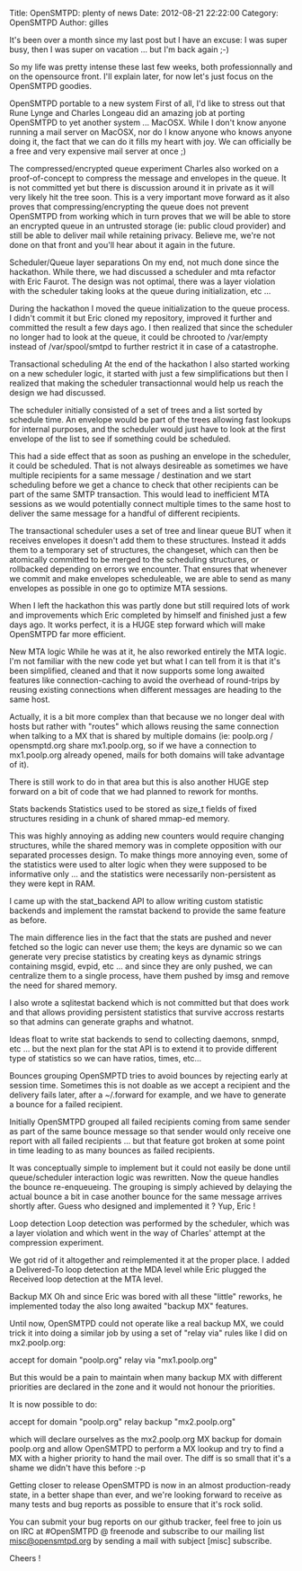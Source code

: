 Title: OpenSMTPD: plenty of news
Date: 2012-08-21 22:22:00
Category: OpenSMTPD
Author: gilles

It's been over a month since my last post but I have an excuse: I was super busy, then I was super on vacation ... but I'm back again ;-)

So my life was pretty intense these last few weeks, both professionnally and on the opensource front. I'll explain later, for now let's just focus on the OpenSMTPD goodies.

OpenSMTPD portable to a new system First of all, I'd like to stress out that Rune Lynge and Charles Longeau did an amazing job at porting OpenSMTPD to yet another system ... MacOSX. While I don't know anyone running a mail server on MacOSX, nor do I know anyone who knows anyone doing it, the fact that we can do it fills my heart with joy. We can officially be a free and very expensive mail server at once ;)

The compressed/encrypted queue experiment Charles also worked on a proof-of-concept to compress the message and envelopes in the queue. It is not committed yet but there is discussion around it in private as it will very likely hit the tree soon. This is a very important move forward as it also proves that compressing/encrypting the queue does not prevent OpenSMTPD from working which in turn proves that we will be able to store an encrypted queue in an untrusted storage (ie: public cloud provider) and still be able to deliver mail while retaining privacy. Believe me, we're not done on that front and you'll hear about it again in the future.

Scheduler/Queue layer separations On my end, not much done since the hackathon. While there, we had discussed a scheduler and mta refactor with Eric Faurot. The design was not optimal, there was a layer violation with the scheduler taking looks at the queue during initialization, etc ...

During the hackathon I moved the queue initialization to the queue process. I didn't commit it but Eric cloned my repository, improved it further and committed the result a few days ago. I then realized that since the scheduler no longer had to look at the queue, it could be chrooted to /var/empty instead of /var/spool/smtpd to further restrict it in case of a catastrophe.

Transactional scheduling At the end of the hackathon I also started working on a new scheduler logic, it started with just a few simplifications but then I realized that making the scheduler transactionnal would help us reach the design we had discussed.

The scheduler initially consisted of a set of trees and a list sorted by schedule time. An envelope would be part of the trees allowing fast lookups for internal purposes, and the scheduler would just have to look at the first envelope of the list to see if something could be scheduled.

This had a side effect that as soon as pushing an envelope in the scheduler, it could be scheduled. That is not always desireable as sometimes we have multiple recipients for a same message / destination and we start scheduling before we get a chance to check that other recipients can be part of the same SMTP transaction. This would lead to inefficient MTA sessions as we would potentially connect multiple times to the same host to deliver the same message for a handful of different recipients.

The transactional scheduler uses a set of tree and linear queue BUT when it receives envelopes it doesn't add them to these structures. Instead it adds them to a temporary set of structures, the changeset, which can then be atomically committed to be merged to the scheduling structures, or rollbacked depending on errors we encounter. That ensures that whenever we commit and make envelopes scheduleable, we are able to send as many envelopes as possible in one go to optimize MTA sessions.

When I left the hackathon this was partly done but still required lots of work and improvements which Eric completed by himself and finished just a few days ago. It works perfect, it is a HUGE step forward which will make OpenSMTPD far more efficient.

New MTA logic While he was at it, he also reworked entirely the MTA logic. I'm not familiar with the new code yet but what I can tell from it is that it's been simplified, cleaned and that it now supports some long awaited features like connection-caching to avoid the overhead of round-trips by reusing existing connections when different messages are heading to the same host.

Actually, it is a bit more complex than that because we no longer deal with hosts but rather with "routes" which allows reusing the same connection when talking to a MX that is shared by multiple domains (ie: poolp.org / opensmptd.org share mx1.poolp.org, so if we have a connection to mx1.poolp.org already opened, mails for both domains will take advantage of it).

There is still work to do in that area but this is also another HUGE step forward on a bit of code that we had planned to rework for months.

Stats backends Statistics used to be stored as size_t fields of fixed structures residing in a chunk of shared mmap-ed memory.

This was highly annoying as adding new counters would require changing structures, while the shared memory was in complete opposition with our separated processes design. To make things more annoying even, some of the statistics were used to alter logic when they were supposed to be informative only ... and the statistics were necessarily non-persistent as they were kept in RAM.

I came up with the stat_backend API to allow writing custom statistic backends and implement the ramstat backend to provide the same feature as before.

The main difference lies in the fact that the stats are pushed and never fetched so the logic can never use them; the keys are dynamic so we can generate very precise statistics by creating keys as dynamic strings containing msgid, evpid, etc ... and since they are only pushed, we can centralize them to a single process, have them pushed by imsg and remove the need for shared memory.

I also wrote a sqlitestat backend which is not committed but that does work and that allows providing persistent statistics that survive accross restarts so that admins can generate graphs and whatnot.

Ideas float to write stat backends to send to collecting daemons, snmpd, etc ... but the next plan for the stat API is to extend it to provide different type of statistics so we can have ratios, times, etc...

Bounces grouping OpenSMPTD tries to avoid bounces by rejecting early at session time. Sometimes this is not doable as we accept a recipient and the delivery fails later, after a ~/.forward for example, and we have to generate a bounce for a failed recipient.

Initially OpenSMTPD grouped all failed recipients coming from same sender as part of the same bounce message so that sender would only receive one report with all failed recipients ... but that feature got broken at some point in time leading to as many bounces as failed recipients.

It was conceptually simple to implement but it could not easily be done until queue/scheduler interaction logic was rewritten. Now the queue handles the bounce re-enqueueing. The grouping is simply achieved by delaying the actual bounce a bit in case another bounce for the same message arrives shortly after. Guess who designed and implemented it ? Yup, Eric !

Loop detection Loop detection was performed by the scheduler, which was a layer violation and which went in the way of Charles' attempt at the compression experiment.

We got rid of it altogether and reimplemented it at the proper place. I added a Delivered-To loop detection at the MDA level while Eric plugged the Received loop detection at the MTA level.

Backup MX Oh and since Eric was bored with all these "little" reworks, he implemented today the also long awaited "backup MX" features.

Until now, OpenSMTPD could not operate like a real backup MX, we could trick it into doing a similar job by using a set of "relay via" rules like I did on mx2.poolp.org:

accept for domain "poolp.org" relay via "mx1.poolp.org"

But this would be a pain to maintain when many backup MX with different priorities are declared in the zone and it would not honour the priorities.

It is now possible to do:

accept for domain "poolp.org" relay backup "mx2.poolp.org"

which will declare ourselves as the mx2.poolp.org MX backup for domain poolp.org and allow OpenSMTPD to perform a MX lookup and try to find a MX with a higher priority to hand the mail over. The diff is so small that it's a shame we didn't have this before :-p

Getting closer to release OpenSMTPD is now in an almost production-ready state, in a better shape than ever, and we're looking forward to receive as many tests and bug reports as possible to ensure that it's rock solid.

You can submit your bug reports on our github tracker, feel free to join us on IRC at #OpenSMTPD @ freenode and subscribe to our mailing list misc@opensmtpd.org by sending a mail with subject [misc] subscribe.

Cheers !
